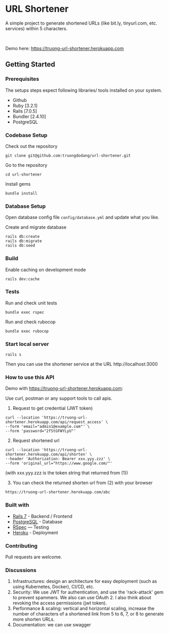 # URL Shortener

A simple project to generate shortened URLs (like bit.ly, tinyurl.com, etc. services) within 5 characters.

<br>

Demo here: https://truong-url-shortener.herokuapp.com

## Getting Started

### Prerequisites

The setups steps expect following libraries/ tools installed on your system.

- Github
- Ruby [3.2.1]
- Rails [7.0.5]
- Bundler [2.4.10]
- PostgreSQL

### Codebase Setup

Check out the repository
```
git clone git@github.com:truongdodang/url-shortener.git
```

Go to the repository
```
cd url-shortener
```

Install gems
```
bundle install
```

### Database Setup

Open database config file `config/database.yml` and update what you like.

Create and migrate database
```
rails db:create
rails db:migrate
rails db:seed
```

### Build

Enable caching on development mode
```
rails dev:cache
```

### Tests
Run and check unit tests
```
bundle exec rspec
```

Run and check rubocop
```
bundle exec rubocop
```

### Start local server
```
rails s
```

Then you can use the shortener service at the URL http://localhost:3000


### How to use this API

Demo with https://truong-url-shortener.herokuapp.com:

Use curl, postman or any support tools to call apis.

1. Request to get credential (JWT token)
```
curl --location 'https://truong-url-shortener.herokuapp.com/api/request_access' \
--form 'email="admin1@example.com"' \
--form 'password="2fStGFWYLyU"'
```

2. Request shortened url
```
curl --location 'https://truong-url-shortener.herokuapp.com/api/shorten' \
--header 'Authorization: Bearer xxx.yyy.zzz' \
--form 'original_url="https://www.google.com/"'
```
(with xxx.yyy.zzz is the token string that returned from (1))

3. You can check the returned shorten url from (2) with your browser
```
https://truong-url-shortener.herokuapp.com/abc
```

### Built with
- [Rails 7](https://guides.rubyonrails.org/) - Backend / Frontend
- [PostgreSQL](https://www.postgresql.org/) - Database
- [RSpec](https://rspec.info/) — Testing
- [Heroku](https://heroku.com/) - Deployment

### Contributing
Pull requests are welcome.

### Discussions
1. Infrastructures: design an architecture for easy deployment (such as using Kubernetes, Docker), CI/CD, etc.
2. Security: We use JWT for authentication, and use the 'rack-attack' gem to prevent spammers. We also can use OAuth 2.
I also think about revoking the access permissions (jwt token).
3. Performance & scaling: vertical and horizontal scaling, increase the number of characters of a shortened link from 5 to 6, 7, or 8 to generate more shorten URLs.
4. Documentation: we can use swagger
